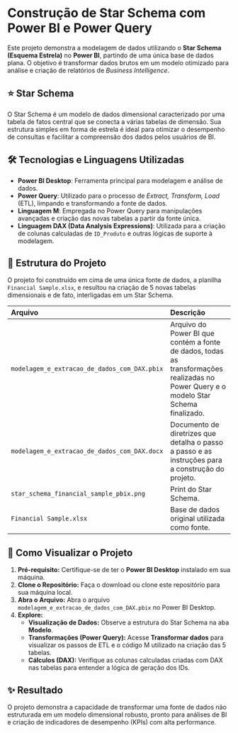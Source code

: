 # Construção de Star Schema com Power BI e Power Query

Este projeto demonstra a modelagem de dados utilizando o **Star Schema (Esquema Estrela)** no **Power BI**, partindo de uma única base de dados plana. O objetivo é transformar dados brutos em um modelo otimizado para análise e criação de relatórios de *Business Intelligence*.

## ⭐️ Star Schema

O Star Schema é um modelo de dados dimensional caracterizado por uma tabela de fatos central que se conecta a várias tabelas de dimensão. Sua estrutura simples em forma de estrela é ideal para otimizar o desempenho de consultas e facilitar a compreensão dos dados pelos usuários de BI.

## 🛠 Tecnologias e Linguagens Utilizadas

* **Power BI Desktop**: Ferramenta principal para modelagem e análise de dados.
* **Power Query**: Utilizado para o processo de *Extract, Transform, Load* (ETL), limpando e transformando a fonte de dados.
* **Linguagem M**: Empregada no Power Query para manipulações avançadas e criação das novas tabelas a partir da fonte única.
* **Linguagem DAX (Data Analysis Expressions)**: Utilizada para a criação de colunas calculadas de `ID_Produto` e outras lógicas de suporte à modelagem.

## 📂 Estrutura do Projeto

O projeto foi construído em cima de uma única fonte de dados, a planilha `Financial Sample.xlsx`, e resultou na criação de 5 novas tabelas dimensionais e de fato, interligadas em um Star Schema.

| Arquivo | Descrição |
| :--- | :--- |
| `modelagem_e_extracao_de_dados_com_DAX.pbix` | Arquivo do Power BI que contém a fonte de dados, todas as transformações realizadas no Power Query e o modelo Star Schema finalizado. |
| `modelagem_e_extracao_de_dados_com_DAX.docx` | Documento de diretrizes que detalha o passo a passo e as instruções para a construção do projeto. |
| `star_schema_financial_sample_pbix.png` | Print do Star Schema. |
| `Financial Sample.xlsx` | Base de dados original utilizada como fonte. |

## 🚀 Como Visualizar o Projeto

1.  **Pré-requisito:** Certifique-se de ter o **Power BI Desktop** instalado em sua máquina.
2.  **Clone o Repositório:** Faça o download ou clone este repositório para sua máquina local.
3.  **Abra o Arquivo:** Abra o arquivo `modelagem_e_extracao_de_dados_com_DAX.pbix` no Power BI Desktop.
4.  **Explore:**
    * **Visualização de Dados:** Observe a estrutura do Star Schema na aba **Modelo**.
    * **Transformações (Power Query):** Acesse **Transformar dados** para visualizar os passos de ETL e o código M utilizado na criação das 5 tabelas.
    * **Cálculos (DAX):** Verifique as colunas calculadas criadas com DAX nas tabelas para entender a lógica de geração dos IDs.

## ✨ Resultado

O projeto demonstra a capacidade de transformar uma fonte de dados não estruturada em um modelo dimensional robusto, pronto para análises de BI e criação de indicadores de desempenho (KPIs) com alta performance.
